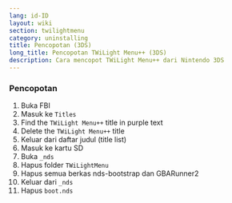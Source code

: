 ```yaml
---
lang: id-ID
layout: wiki
section: twilightmenu
category: uninstalling
title: Pencopotan (3DS)
long_title: Pencopotan TWiLight Menu++ (3DS)
description: Cara mencopot TWiLight Menu++ dari Nintendo 3DS
---
```


### Pencopotan
1. Buka FBI
1. Masuk ke `Titles`
1. Find the `TWiLight Menu++` title in purple text
1. Delete the `TWiLight Menu++` title
1. Keluar dari daftar judul (title list)
1. Masuk ke kartu SD
1. Buka `_nds`
1. Hapus folder `TWiLightMenu`
1. Hapus semua berkas nds-bootstrap dan GBARunner2
1. Keluar dari `_nds`
1. Hapus `boot.nds`
